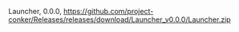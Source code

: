 Launcher, 0.0.0, https://github.com/project-conker/Releases/releases/download/Launcher_v0.0.0/Launcher.zip
